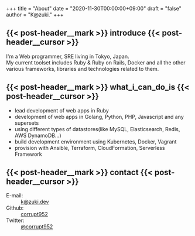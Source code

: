 +++
title = "About"
date = "2020-11-30T00:00:00+09:00"
draft = "false"
author = "K@zuki."
+++

## {{< post-header__mark >}} introduce {{< post-header__cursor >}}

I'm a Web programmer, SRE living in Tokyo, Japan.  
My current toolset includes Ruby & Ruby on Rails, Docker and all the other various frameworks, libraries and technologies related to them.

## {{< post-header__mark >}} what_i_can_do_is {{< post-header__cursor >}}

* lead development of web apps in Ruby
* development of web apps in Golang, Python, PHP, Javascript and any supersets
* using different types of datastores(like MySQL, Elasticsearch, Redis, AWS DynamoDB...)
* build development environment using Kubernetes, Docker, Vagrant
* provision with Ansible, Terraform, CloudFormation, Serverless Framework

## {{< post-header__mark >}} contact {{< post-header__cursor >}}

<dl class="dl dl-vertical">
  <dt>E-mail:</dt>
  <dd>
	<a href="mailto:k@zuki.dev"><i class="icon fa fa-envelope"></i>k@zuki.dev</a>
  </dd>

  <dt>Github:</dt>
  <dd>
	<a href="http://github.com/corrupt952"><i class="icon fa fa-github"></i> corrupt952</a>
  </dd>

  <dt>Twitter:</dt>
  <dd>
	<a href="https://twitter.com/corrupt952"><i class="icon fa fa-twitter"></i> @corrupt952</a>
  </dd>
</dl>
